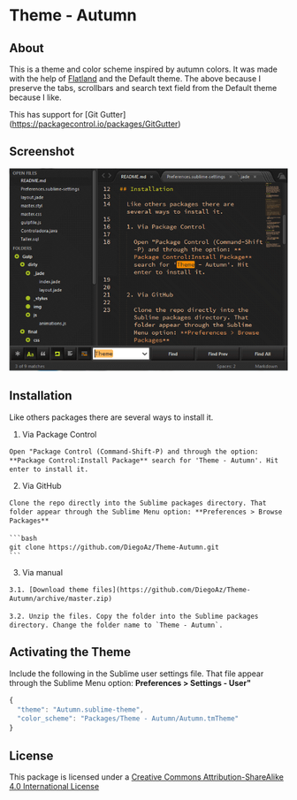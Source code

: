 # Theme - Autumn

## About

  This is a theme and color scheme inspired by autumn colors. It was made with the help of [Flatland](https://github.com/thinkpixellab/flatland) and the Default theme. The above because I preserve the tabs, scrollbars and search text field from the Default theme because I like.

  This has support for [Git Gutter] (https://packagecontrol.io/packages/GitGutter) 

## Screenshot

  ![Screenshot](https://github.com/DiegoAz/Theme-Autumn/blob/master/screenshot.gif)


## Installation

  Like others packages there are several ways to install it.

  1. Via Package Control   

    Open "Package Control (Command-Shift-P) and through the option: **Package Control:Install Package** search for 'Theme - Autumn'. Hit enter to install it.
   

  2. Via GitHub

    Clone the repo directly into the Sublime packages directory. That folder appear through the Sublime Menu option: **Preferences > Browse Packages** 

    ```bash
    git clone https://github.com/DiegoAz/Theme-Autumn.git
    ```

  3. Via manual

    3.1. [Download theme files](https://github.com/DiegoAz/Theme-Autumn/archive/master.zip)

    3.2. Unzip the files. Copy the folder into the Sublime packages directory. Change the folder name to `Theme - Autumn`.


## Activating the Theme

  Include the following in the Sublime user settings file. That file appear through the Sublime Menu option: **Preferences > Settings - User"**

  ```javascript
  {
    "theme": "Autumn.sublime-theme",
    "color_scheme": "Packages/Theme - Autumn/Autumn.tmTheme"
  }
  ```

## License

  This package is licensed under a [Creative Commons Attribution-ShareAlike 4.0 International License](http://creativecommons.org/licenses/by-sa/4.0/)




